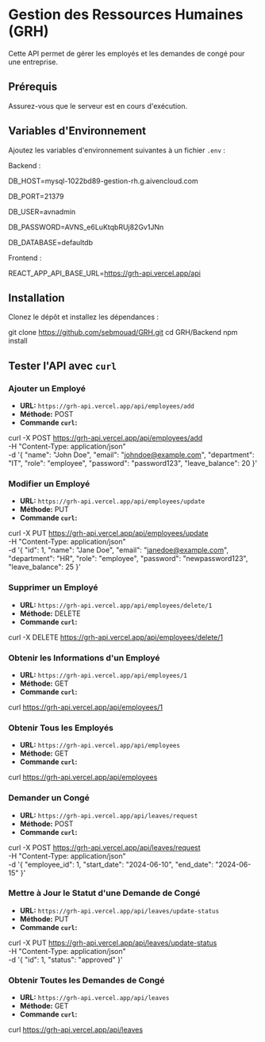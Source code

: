 
# Gestion des Ressources Humaines (GRH)

Cette API permet de gérer les employés et les demandes de congé pour une entreprise.

## Prérequis

Assurez-vous que le serveur est en cours d'exécution.

## Variables d'Environnement

Ajoutez les variables d'environnement suivantes à un fichier `.env` :

Backend :

DB_HOST=mysql-1022bd89-gestion-rh.g.aivencloud.com

DB_PORT=21379

DB_USER=avnadmin

DB_PASSWORD=AVNS_e6LuKtqbRUj82Gv1JNn

DB_DATABASE=defaultdb

Frontend :

REACT_APP_API_BASE_URL=https://grh-api.vercel.app/api

## Installation

Clonez le dépôt et installez les dépendances :

git clone https://github.com/sebmouad/GRH.git 
cd GRH/Backend 
npm install 

## Tester l'API avec `curl`

### Ajouter un Employé

- **URL:** `https://grh-api.vercel.app/api/employees/add`
- **Méthode:** POST
- **Commande `curl`:**

curl -X POST https://grh-api.vercel.app/api/employees/add \
-H "Content-Type: application/json" \
-d '{
  "name": "John Doe",
  "email": "johndoe@example.com",
  "department": "IT",
  "role": "employee",
  "password": "password123",
  "leave_balance": 20
}'

### Modifier un Employé

- **URL:** `https://grh-api.vercel.app/api/employees/update`
- **Méthode:** PUT
- **Commande `curl`:**

curl -X PUT https://grh-api.vercel.app/api/employees/update \
-H "Content-Type: application/json" \
-d '{
  "id": 1,
  "name": "Jane Doe",
  "email": "janedoe@example.com",
  "department": "HR",
  "role": "employee",
  "password": "newpassword123",
  "leave_balance": 25
}'

### Supprimer un Employé

- **URL:** `https://grh-api.vercel.app/api/employees/delete/1`
- **Méthode:** DELETE
- **Commande `curl`:**

curl -X DELETE https://grh-api.vercel.app/api/employees/delete/1

### Obtenir les Informations d'un Employé

- **URL:** `https://grh-api.vercel.app/api/employees/1`
- **Méthode:** GET
- **Commande `curl`:**

curl https://grh-api.vercel.app/api/employees/1

### Obtenir Tous les Employés

- **URL:** `https://grh-api.vercel.app/api/employees`
- **Méthode:** GET
- **Commande `curl`:**

curl https://grh-api.vercel.app/api/employees

### Demander un Congé

- **URL:** `https://grh-api.vercel.app/api/leaves/request`
- **Méthode:** POST
- **Commande `curl`:**

curl -X POST https://grh-api.vercel.app/api/leaves/request \
-H "Content-Type: application/json" \
-d '{
  "employee_id": 1,
  "start_date": "2024-06-10",
  "end_date": "2024-06-15"
}'

### Mettre à Jour le Statut d'une Demande de Congé

- **URL:** `https://grh-api.vercel.app/api/leaves/update-status`
- **Méthode:** PUT
- **Commande `curl`:**

curl -X PUT https://grh-api.vercel.app/api/leaves/update-status \
-H "Content-Type: application/json" \
-d '{
  "id": 1,
  "status": "approved"
}'

### Obtenir Toutes les Demandes de Congé

- **URL:** `https://grh-api.vercel.app/api/leaves`
- **Méthode:** GET
- **Commande `curl`:**

curl https://grh-api.vercel.app/api/leaves
